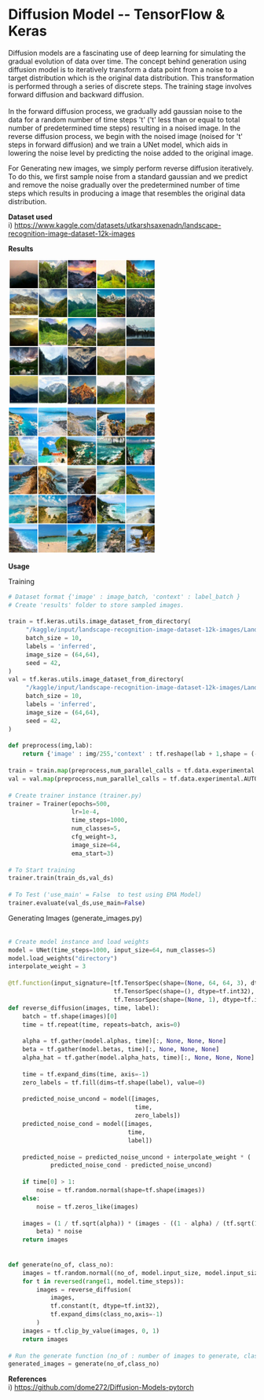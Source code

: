 # Diffusion Model -- TensorFlow & Keras
Diffusion models are a fascinating use of deep learning for simulating the gradual evolution of data over time. 
The concept behind generation using diffusion model is to iteratively transform a data point from a noise to a target distribution which is the original data distribution. This transformation is performed through a series of discrete steps. The training stage involves forward diffusion and backward diffusion.  
<br>
In the forward diffusion process, we gradually add gaussian noise to the data for a random number of time steps 't' ('t' less than or equal to total number of predetermined time steps) resulting in a noised image. In the reverse diffusion process, we begin with the noised image (noised for 't' steps in forward diffusion) and we train a UNet model, which aids in lowering the noise level by predicting the noise added to the original image.


For Generating new images, we simply perform reverse diffusion iteratively. To do this, we first sample noise from a standard gaussian and we predict and remove the noise gradually over the predetermined number of time steps which results in producing a image that resembles the original data distribution.

  

**Dataset used**  
i) https://www.kaggle.com/datasets/utkarshsaxenadn/landscape-recognition-image-dataset-12k-images

  
**Results**  

<p float="left">
  <img src="results/result5.png" width="300" >
  <img src="results/result1.png" width="300" > 
</p>


**Usage**  

Training 

```python  
# Dataset format {'image' : image_batch, 'context' : label_batch }
# Create 'results' folder to store sampled images.

train = tf.keras.utils.image_dataset_from_directory(
     "/kaggle/input/landscape-recognition-image-dataset-12k-images/Landscape Classification/Landscape Classification/Training Data",
     batch_size = 10,
     labels = 'inferred',
     image_size = (64,64),
     seed = 42,
)
val = tf.keras.utils.image_dataset_from_directory(
     "/kaggle/input/landscape-recognition-image-dataset-12k-images/Landscape Classification/Landscape Classification/Validation Data",
     batch_size = 10,
     labels = 'inferred',
     image_size = (64,64),
     seed = 42,
)

def preprocess(img,lab):
    return {'image' : img/255,'context' : tf.reshape(lab + 1,shape = (-1,1))}

train = train.map(preprocess,num_parallel_calls = tf.data.experimental.AUTOTUNE)
val = val.map(preprocess,num_parallel_calls = tf.data.experimental.AUTOTUNE)

# Create trainer instance (trainer.py)
trainer = Trainer(epochs=500, 
                  lr=1e-4,
                  time_steps=1000,
                  num_classes=5,
                  cfg_weight=3,
                  image_size=64,
                  ema_start=3)

# To Start training
trainer.train(train_ds,val_ds)

# To Test ('use_main' = False  to test using EMA Model)
trainer.evaluate(val_ds,use_main=False)
```

Generating Images (generate_images.py) 

```python

# Create model instance and load weights
model = UNet(time_steps=1000, input_size=64, num_classes=5)
model.load_weights("directory")
interpolate_weight = 3

@tf.function(input_signature=[tf.TensorSpec(shape=(None, 64, 64, 3), dtype=tf.float32),
                              tf.TensorSpec(shape=(), dtype=tf.int32),
                              tf.TensorSpec(shape=(None, 1), dtype=tf.int32)])
def reverse_diffusion(images, time, label):
    batch = tf.shape(images)[0]
    time = tf.repeat(time, repeats=batch, axis=0)

    alpha = tf.gather(model.alphas, time)[:, None, None, None]
    beta = tf.gather(model.betas, time)[:, None, None, None]
    alpha_hat = tf.gather(model.alpha_hats, time)[:, None, None, None]

    time = tf.expand_dims(time, axis=-1)
    zero_labels = tf.fill(dims=tf.shape(label), value=0)

    predicted_noise_uncond = model([images,
                                    time,
                                    zero_labels])
    predicted_noise_cond = model([images,
                                  time,
                                  label])

    predicted_noise = predicted_noise_uncond + interpolate_weight * (
            predicted_noise_cond - predicted_noise_uncond)

    if time[0] > 1:
        noise = tf.random.normal(shape=tf.shape(images))
    else:
        noise = tf.zeros_like(images)

    images = (1 / tf.sqrt(alpha)) * (images - ((1 - alpha) / (tf.sqrt(1 - alpha_hat))) * predicted_noise) + tf.sqrt(
        beta) * noise
    return images


def generate(no_of, class_no):
    images = tf.random.normal((no_of, model.input_size, model.input_size, 3))
    for t in reversed(range(1, model.time_steps)):
        images = reverse_diffusion(
            images,
            tf.constant(t, dtype=tf.int32),
            tf.expand_dims(class_no,axis=-1)
        )
    images = tf.clip_by_value(images, 0, 1)
    return images

# Run the generate function (no_of : number of images to generate, class_no : [1,5])
generated_images = generate(no_of,class_no) 

```

  
**References**  
i) https://github.com/dome272/Diffusion-Models-pytorch

